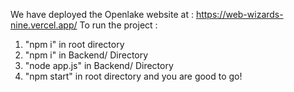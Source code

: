 We have deployed the Openlake website at : https://web-wizards-nine.vercel.app/
To run the project :
1) "npm i" in  root directory
2) "npm i" in Backend/ Directory
3) "node app.js" in Backend/ Directory
4) "npm start" in root directory
and you are good to go!
